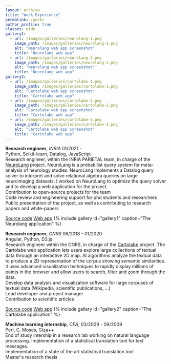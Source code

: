 ```yaml
---
layout: archive
title: "Work Experience"
permalink: /work/
author_profile: true
classes: wide
gallery1:
  - url: /images/galleries/neurolang-1.png
    image_path: /images/galleries/neurolang-1.png
    alt: "Neurolang web app screenshot"
    title: "Neurolang web app"
  - url: /images/galleries/neurolang-2.png
    image_path: /images/galleries/neurolang-2.png
    alt: "Neurolang web app screenshot"
    title: "Neurolang web app"
gallery2:
  - url: /images/galleries/cartolabe-1.png
    image_path: /images/galleries/cartolabe-1.png
    alt: "Cartolabe web app screenshot"
    title: "Cartolabe web app"
  - url: /images/galleries/cartolabe-2.png
    image_path: /images/galleries/cartolabe-2.png
    alt: "Cartolabe web app screenshot"
    title: "Cartolabe web app"
  - url: /images/galleries/cartolabe-3.png
    image_path: /images/galleries/cartolabe-3.png
    alt: "Cartolabe web app screenshot"
    title: "Cartolabe web app"
---
```



**Research engineer**, *INRIA* <span class="pull-right">01/2021 -  </span>  
<span class="small-grey"><i class="fas fa-tools" aria-hidden="true"></i> Python, Scikit-learn, Datalog, JavaScript</span>  
Research engineer, within the INRIA PARIETAL team, in charge of the [NeuroLang](https://neurolang.github.io/) project. NeuroLang is a probabilist query system for meta-analysis of neurology studies. NeuroLang implements a Datalog query solver to interpret and solve relational algebra queries on large neuroimaging datasets. I worked on NeuroLang to optimize the query solver and to develop a web application for the project.  
<i class="fas fa-plus small-grey"></i> Contribution to open-source projects for the team  
<i class="fas fa-plus small-grey"></i> Code review and engineering support for phd students and researchers  
<i class="fas fa-plus small-grey"></i> Public presentation of the project, as well as contributing to research papers and white-papers  

<span class="small-grey"><i class="fab fa-fw fa-github" aria-hidden="true"></i>[Source code](https://github.com/NeuroLang/NeuroLang)</span>
<span class="small-grey"><i class="fab fa-fw fa-chrome" aria-hidden="true"></i>[Web app](http://neurolang-interne.saclay.inria.fr/)</span>
{% include gallery id="gallery1" caption="The Neurolang application" %}


**Research engineer**, *CNRS* <span class="pull-right">06/2018 - 01/2020 </span>  
<span class="small-grey"><i class="fas fa-tools" aria-hidden="true"></i> Angular, Python, D3.js</span>  
Research engineer within the CNRS, in charge of the [Cartolabe](https://cartolabe.fr/) project. The Cartolabe web application lets users explore large collections of textual data through an interactive 2D map. AI algorithms analyze the textual data to produce a 2D representation of the corpus showing semantic similarities. It uses advanced visualization techniques to rapidly display millions of points in the browser and allow users to search, filter and zoom through the data.  
<i class="fas fa-plus small-grey"></i> Develop data analysis and visualization software for large corpuses of textual data (Wikipedia, scientific publications, …)  
<i class="fas fa-plus small-grey"></i> Lead developer and project manager  
<i class="fas fa-plus small-grey"></i> Contribution to scientific articles  

<span class="small-grey"><i class="fab fa-fw fa-github" aria-hidden="true"></i>[Source code](https://gitlab.inria.fr/cartolabe/cartolabe-visu)</span>
<span class="small-grey"><i class="fab fa-fw fa-chrome" aria-hidden="true"></i>[Web app](https://cartolabe.fr/)</span>
{% include gallery id="gallery2" caption="The Cartolabe application" %}


**Machine learning internship**, *CEA*, 03/2009 - 09/2009  
<i class="fas fa-tools" aria-hidden="true"></i> Perl, C, Moses, Giza++  
End of study intership in a research lab working on natural language processing. Implementation of a statistical translation tool for text messages.  
<i class="fas fa-plus"></i> Implementation of a state of the art statistical translation tool  
<i class="fas fa-plus"></i> Master's research thesis  

